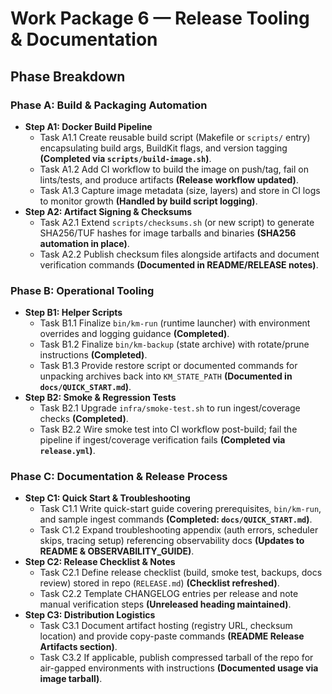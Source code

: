 # Work Package 6 — Release Tooling & Documentation

## Phase Breakdown

### Phase A: Build & Packaging Automation
- **Step A1: Docker Build Pipeline**
  - Task A1.1 Create reusable build script (Makefile or `scripts/` entry) encapsulating build args, BuildKit flags, and version tagging **(Completed via `scripts/build-image.sh`)**.
  - Task A1.2 Add CI workflow to build the image on push/tag, fail on lints/tests, and produce artifacts **(Release workflow updated)**.
  - Task A1.3 Capture image metadata (size, layers) and store in CI logs to monitor growth **(Handled by build script logging)**.
- **Step A2: Artifact Signing & Checksums**
  - Task A2.1 Extend `scripts/checksums.sh` (or new script) to generate SHA256/TUF hashes for image tarballs and binaries **(SHA256 automation in place)**.
  - Task A2.2 Publish checksum files alongside artifacts and document verification commands **(Documented in README/RELEASE notes)**.

### Phase B: Operational Tooling
- **Step B1: Helper Scripts**
  - Task B1.1 Finalize `bin/km-run` (runtime launcher) with environment overrides and logging guidance **(Completed)**.
  - Task B1.2 Finalize `bin/km-backup` (state archive) with rotate/prune instructions **(Completed)**.
  - Task B1.3 Provide restore script or documented commands for unpacking archives back into `KM_STATE_PATH` **(Documented in `docs/QUICK_START.md`)**.
- **Step B2: Smoke & Regression Tests**
  - Task B2.1 Upgrade `infra/smoke-test.sh` to run ingest/coverage checks **(Completed)**.
  - Task B2.2 Wire smoke test into CI workflow post-build; fail the pipeline if ingest/coverage verification fails **(Completed via `release.yml`)**.

### Phase C: Documentation & Release Process
- **Step C1: Quick Start & Troubleshooting**
  - Task C1.1 Write quick-start guide covering prerequisites, `bin/km-run`, and sample ingest commands **(Completed: `docs/QUICK_START.md`)**.
  - Task C1.2 Expand troubleshooting appendix (auth errors, scheduler skips, tracing setup) referencing observability docs **(Updates to README & OBSERVABILITY_GUIDE)**.
- **Step C2: Release Checklist & Notes**
  - Task C2.1 Define release checklist (build, smoke test, backups, docs review) stored in repo (`RELEASE.md`) **(Checklist refreshed)**.
  - Task C2.2 Template CHANGELOG entries per release and note manual verification steps **(Unreleased heading maintained)**.
- **Step C3: Distribution Logistics**
  - Task C3.1 Document artifact hosting (registry URL, checksum location) and provide copy-paste commands **(README Release Artifacts section)**.
  - Task C3.2 If applicable, publish compressed tarball of the repo for air-gapped environments with instructions **(Documented usage via image tarball)**.
